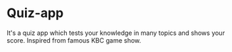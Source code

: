 # Quiz-app

It's a quiz app which tests your knowledge in many topics and shows your score. Inspired from famous KBC game show.
